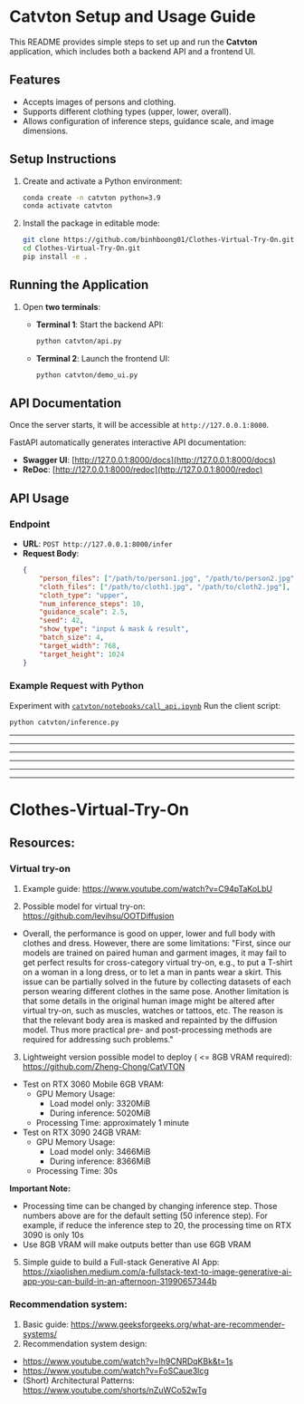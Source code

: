 # Catvton Setup and Usage Guide

This README provides simple steps to set up and run the **Catvton** application, which includes both a backend API and a frontend UI.

## Features
- Accepts images of persons and clothing.
- Supports different clothing types (upper, lower, overall).
- Allows configuration of inference steps, guidance scale, and image dimensions.

## Setup Instructions

1. Create and activate a Python environment:
   ```bash
   conda create -n catvton python=3.9
   conda activate catvton
   ```

2. Install the package in editable mode:
   ```bash
   git clone https://github.com/binhboong01/Clothes-Virtual-Try-On.git
   cd Clothes-Virtual-Try-On.git
   pip install -e .
   ```

## Running the Application

1. Open **two terminals**:
   
   - **Terminal 1**: Start the backend API:
     ```bash
     python catvton/api.py
     ```

   - **Terminal 2**: Launch the frontend UI:
     ```bash
     python catvton/demo_ui.py
     ```


## API Documentation
Once the server starts, it will be accessible at `http://127.0.0.1:8000`.

FastAPI automatically generates interactive API documentation:
- **Swagger UI**: [http://127.0.0.1:8000/docs](http://127.0.0.1:8000/docs)
- **ReDoc**: [http://127.0.0.1:8000/redoc](http://127.0.0.1:8000/redoc)

## API Usage

### Endpoint
- **URL**: `POST http://127.0.0.1:8000/infer`
- **Request Body**:
  ```json
  {
      "person_files": ["/path/to/person1.jpg", "/path/to/person2.jpg"],
      "cloth_files": ["/path/to/cloth1.jpg", "/path/to/cloth2.jpg"],
      "cloth_type": "upper",
      "num_inference_steps": 10,
      "guidance_scale": 2.5,
      "seed": 42,
      "show_type": "input & mask & result",
      "batch_size": 4,
      "target_width": 768,
      "target_height": 1024
  }
  ```

### Example Request with Python

Experiment with [`catvton/notebooks/call_api.ipynb`](catvton/notebooks/call_api.ipynb)
Run the client script:
```bash
python catvton/inference.py
```

---
---
---
---
---
---
# Clothes-Virtual-Try-On

## Resources:

### Virtual try-on
1. Example guide: https://www.youtube.com/watch?v=C94pTaKoLbU

2. Possible model for virtual try-on: https://github.com/levihsu/OOTDiffusion
* Overall, the performance is good on upper, lower and full body with clothes and dress. However, there are some limitations:
"First, since our models are trained on paired human and garment
images, it may fail to get perfect results for cross-category virtual try-on, e.g., to
put a T-shirt on a woman in a long dress, or to let a man in pants wear a skirt.
This issue can be partially solved in the future by collecting datasets of each
person wearing different clothes in the same pose. Another limitation is that
some details in the original human image might be altered after virtual try-on,
such as muscles, watches or tattoos, etc. The reason is that the relevant body
area is masked and repainted by the diffusion model. Thus more practical pre-
and post-processing methods are required for addressing such problems."

3. Lightweight version possible model to deploy ( <= 8GB VRAM required): https://github.com/Zheng-Chong/CatVTON
* Test on RTX 3060 Mobile 6GB VRAM:
  - GPU Memory Usage:
    + Load model only: 3320MiB
    + During inference: 5020MiB
  - Processing Time: approximately 1 minute
* Test on RTX 3090 24GB VRAM:
  - GPU Memory Usage:
    + Load model only: 3466MiB
    + During inference: 8366MiB
  - Processing Time: 30s

**Important Note:** 
* Processing time can be changed by changing inference step. Those numbers above are for the default setting (50 inference step). For example, if reduce the inference step to 20, the processing time on RTX 3090 is only 10s
* Use 8GB VRAM will make outputs better than use 6GB VRAM

5. Simple guide to build a Full-stack Generative AI App: https://xiaolishen.medium.com/a-fullstack-text-to-image-generative-ai-app-you-can-build-in-an-afternoon-31990657344b

### Recommendation system:
1. Basic guide: https://www.geeksforgeeks.org/what-are-recommender-systems/
2. Recommendation system design:
- https://www.youtube.com/watch?v=lh9CNRDqKBk&t=1s
- https://www.youtube.com/watch?v=FoSCaue3lcg
- (Short) Architectural Patterns: https://www.youtube.com/shorts/nZuWCo52wTg
  
